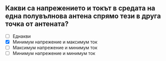## Какви са напрежението и токът в средата на една полувълнова антена спрямо тези в друга точка от антената?

<!-- Верният отговор е отбелязан с [X] -->

- [ ] Еднакви
- [X] Минимум напрежение и максимум ток
- [ ] Максимум напрежение и минимум ток
- [ ] Минимум напрежение и минимум ток
